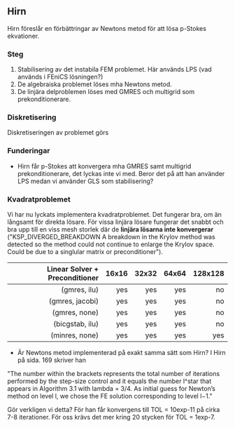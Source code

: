 ## Hirn

Hirn föreslår en förbättringar av Newtons metod för att lösa p-Stokes ekvationer. 

### Steg

1. Stabilisering av det instabila FEM problemet. Här används LPS (vad används i FEniCS lösningen?)
2. De algebraiska problemet löses mha Newtons metod.
3. De linjära delproblemen löses med GMRES och multigrid som prekonditionerare. 

### Diskretisering

Diskretiseringen av problemet görs 


### Funderingar

* Hirn får p-Stokes att konvergera mha GMRES samt multigrid prekonditionerare, det lyckas inte vi med. Beror det på att han använder LPS medan vi använder GLS som stabilisering?


### Kvadratproblemet

Vi har nu lyckats implementera kvadratproblemet. Det fungerar bra, om än långsamt för direkta lösare. För vissa linjära lösare fungerar det snabbt och bra upp till en viss mesh storlek där de **linjära lösarna inte konvergerar** ("KSP_DIVERGED_BREAKDOWN
A breakdown in the Krylov method was detected so the method could not continue to enlarge the Krylov space. Could be due to a singlular matrix or preconditioner").

| Linear Solver + Preconditioner| 16x16 | 32x32 | 64x64 | 128x128 |
| --------------------:| -----:|------:| -----:| -----:|
| (gmres, ilu) | yes | yes | yes | no |
| (gmres, jacobi) | yes | yes | yes | no |
| (gmres, none) | yes | yes | yes | no |
| (bicgstab, ilu) | yes | yes | yes | no |
| (minres, none) | yes | yes | yes | yes |

* Är Newtons metod implementerad på exakt samma sätt som Hirn? I Hirn på sida. 169 skriver han

"The number
within the brackets represents the total number of iterations performed by the step-size
control and it equals the number l^star that appears in Algorithm 3.1 with lambda = 3/4. As initial
guess for Newton’s method on level l, we chose the FE solution corresponding to level l−1."

Gör verkligen vi detta? För han får konvergens till TOL = 10exp-11 på cirka 7-8 iterationer. För oss krävs det mer kring 20 stycken för TOL = 1exp-7.
